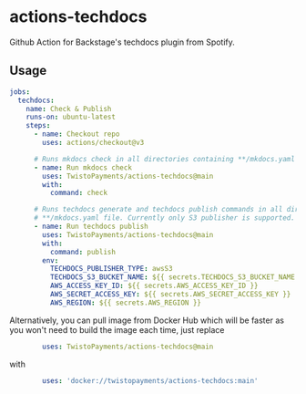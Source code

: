# actions-techdocs

Github Action for Backstage's techdocs plugin from Spotify.

## Usage

```yaml
jobs:
  techdocs:
    name: Check & Publish
    runs-on: ubuntu-latest
    steps:
      - name: Checkout repo
        uses: actions/checkout@v3

      # Runs mkdocs check in all directories containing **/mkdocs.yaml file
      - name: Run mkdocs check
        uses: TwistoPayments/actions-techdocs@main
        with:
          command: check

      # Runs techdocs generate and techdocs publish commands in all directories containgin
      # **/mkdocs.yaml file. Currently only S3 publisher is supported.
      - name: Run techdocs publish
        uses: TwistoPayments/actions-techdocs@main
        with:
          command: publish
        env:
          TECHDOCS_PUBLISHER_TYPE: awsS3
          TECHDOCS_S3_BUCKET_NAME: ${{ secrets.TECHDOCS_S3_BUCKET_NAME }}
          AWS_ACCESS_KEY_ID: ${{ secrets.AWS_ACCESS_KEY_ID }}
          AWS_SECRET_ACCESS_KEY: ${{ secrets.AWS_SECRET_ACCESS_KEY }}
          AWS_REGION: ${{ secrets.AWS_REGION }}
```

Alternatively, you can pull image from Docker Hub which will be faster as you won't need to build the image each time, just replace

```yaml
        uses: TwistoPayments/actions-techdocs@main
```

with

```yaml
        uses: 'docker://twistopayments/actions-techdocs:main'
````
